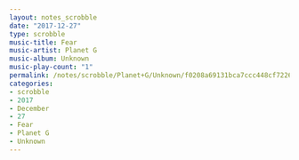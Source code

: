 ```yaml
---
layout: notes_scrobble
date: "2017-12-27"
type: scrobble
music-title: Fear
music-artist: Planet G
music-album: Unknown
music-play-count: "1"
permalink: /notes/scrobble/Planet+G/Unknown/f0208a69131bca7ccc448cf7226312348748c4dc.html
categories:
- scrobble
- 2017
- December
- 27
- Fear
- Planet G
- Unknown
---
```


